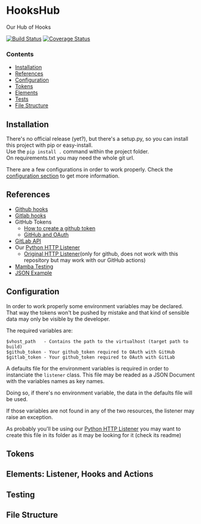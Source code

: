# HooksHub
Our Hub of Hooks

[![Build Status](https://travis-ci.org/gisce/hookshub.svg?branch=master)](https://travis-ci.org/gisce/hookshub)
[![Coverage Status](https://coveralls.io/repos/github/gisce/github-hooks/badge.svg?branch=master)](https://coveralls.io/github/gisce/github-hooks?branch=master)

### Contents

 * [Installation](#installation)
 * [References](#references)
 * [Configuration](#configuration)
 * [Tokens](#tokens)
 * [Elements](#elements-listener-hooks-and-actions)
 * [Tests](#testing)
 * [File Structure](#file-structure)


## Installation

There's no official release (yet?), but there's a setup.py, so you can install this project with pip or easy-install.   
Use the `pip install .` command within the project folder.   
On requirements.txt you may need the whole git url.   

There are a few configurations in order to work properly. Check the [configuration section](#configuration) to get more information.

## References

* [Github hooks](https://developer.github.com/v3/activity/events/types/)
* [Gitlab hooks](https://gitlab.com/gitlab-org/gitlab-ce/blob/master/doc/web_hooks/web_hooks.md)
* GitHub Tokens
  * [How to create a github token](https://help.github.com/articles/creating-an-access-token-for-command-line-use/)
  * [GitHub and OAuth](https://developer.github.com/v3/oauth/)
* [GitLab API](https://docs.gitlab.com/ce/api/)
* Our [Python HTTP Listener](https://github.com/gisce/python-github-webhooks)
  * [Original HTTP Listener](https://github.com/carlos-jenkins/python-github-webhooks)(only for github, does not work with this repository but may work with our GitHub actions)
* [Mamba Testing](https://github.com/nestorsalceda/mamba)
* [JSON Example](http://json.org/example.html)

## Configuration

In order to work properly some environment variables may be declared. That way the tokens won't be pushed by mistake and that kind of sensible data may only be visible by the developer.

The required variables are:
```
$vhost_path   - Contains the path to the virtualhost (target path to build)
$github_token - Your github_token required to OAuth with GitHub
$gitlab_token - Your github_token required to OAuth with GitLab
```

A defaults file for the environment variables is required in order to instanciate the `listener` class.
This file may be readed as a JSON Document with the variables names as key names.

Doing so, if there's no environment variable, the data in the defaults file will be used.

If those variables are not found in any of the two resources, the listener may raise an exception.

As probably you'll be using our [Python HTTP Listener](https://github.com/gisce/python-github-webhooks) you may want to create this file in its folder as it may be looking for it (check its readme)

## Tokens

## Elements: Listener, Hooks and Actions

## Testing

## File Structure
